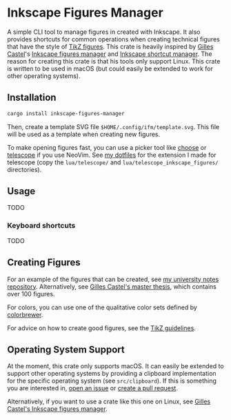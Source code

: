 # Inkscape Figures Manager

A simple CLI tool to manage figures in created with Inkscape. It also provides shortcuts for common operations when creating technical figures that have the style of [TikZ figures](https://tikz.dev/). This crate is heavily inspired by [Gilles Castel](https://castel.dev/)'s [Inkscape figures manager](https://github.com/gillescastel/inkscape-figures) and [Inkscape shortcut manager](https://github.com/gillescastel/inkscape-shortcut-manager). The reason for creating this crate is that his tools only support Linux. This crate is written to be used in macOS (but could easily be extended to work for other operating systems).

## Installation

```bash
cargo install inkscape-figures-manager
```

Then, create a template SVG file `$HOME/.config/ifm/template.svg`. This file will be used as a template when creating new figures.

To make opening figures fast, you can use a picker tool like [choose](https://github.com/chipsenkbeil/choose) or [telescope](https://github.com/nvim-telescope/telescope.nvim) if you use NeoVim. See [my dotfiles](https://github.com/cristianpjensen/nvim-latex-config/tree/main/lua) for the extension I made for telescope (copy the `lua/telescope/` and `lua/telescope_inkscape_figures/` directories).

## Usage

TODO

### Keyboard shortcuts

TODO

## Creating Figures

For an example of the figures that can be created, see [my university notes repository](https://github.com/cristianpjensen/eth-cs-notes). Alternatively, see [Gilles Castel's master thesis](https://github.com/gillescastel/masterthesis), which contains over 100 figures.

For colors, you can use one of the qualitative color sets defined by [colorbrewer](https://colorbrewer2.org/#type=qualitative).

For advice on how to create good figures, see the [TikZ guidelines](https://tikz.dev/guidelines).

## Operating System Support

At the moment, this crate only supports macOS. It can easily be extended to support other operating systems by providing a clipboard implementation for the specific operating system (see `src/clipboard`). If this is something you are interested in, [open an issue](https://github.com/cristianpjensen/inkscape-figures-manager-rs/issues/new) or [create a pull request](https://github.com/cristianpjensen/inkscape-figures-manager-rs/compare).

Alternatively, if you want to use a crate like this one on Linux, see [Gilles Castel's Inkscape figures manager](https://github.com/gillescastel/inkscape-figures).
